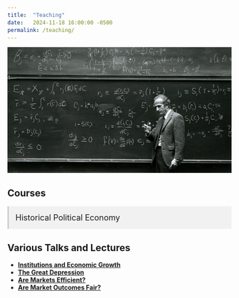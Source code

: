```yaml
---
title:  "Teaching"
date:   2024-11-18 16:00:00 -0500
permalink: /teaching/
---
```


![Becker](/assets/images/Becker.jpg)

## Courses

<details class="accordion">
  <summary>Historical Political Economy</summary>
  
  This set of lecture notes is the backbone of a course on Global Economic History. I will link to the slidedeck as I develop the material.
  
 <ul class="no-bullets">
  <li>Lecture 1: Introduction</li>
  <li>Lecture 2: The Malthusian Economy</li>
  <li>Lecture 3: Violence and Social Orders</li>
  <li>Lecture 4: The Origins of Agriculture</li>
  <li>Lecture 5: The Origins of the State</li>
  <li>Lecture 6: Ancient Empires</li>
  <li>Lecture 7: Classical Greece.</li>
  <li>Lecture 8: Ancient Rome</li>
  <li>Lecture 9: Ancient and Medieval China</li>
  <li>Lecture 10: The Islamic World</li>
  <li>Lecture 11: The Commercial Revolution</li>
  <li>Lecture 12: Feudal Political Economy </li>
  <li>Lecture 13: The Printing Press</li>
  <li>Lecture 14: The Protestant Reformation</li>
  <li>Lecture 15: The “Counter-Reformation” and the Spanish Inquisition</li>
  <li>Lecture 16: The Rise of the Modern Nation-State </li>
  <li>Lecture 17: The Development of Representative Institutions</li>
  <li>Lecture 18: The Dutch Golden Age</li>
  <li>Lecture 19: The Origins of Political Liberalism</li>
  <li>Lecture 20: The British Industrial Revolution</li>
  <li>Lecture 21: Catching Up, Falling Behind</li>
  <li>Lecture 22: Back in the U.S.S.R.</li>
  <li>Lecture 23: The East is Red</li>
  <li>Lecture 24: America in the Twentieth Century</li>
</ul>



</details>

## Various Talks and Lectures

- [**Institutions and Economic Growth**](/assets/documents/UR_Institutions_Growth.pdf)  
- [**The Great Depression**](/assets/documents/GreatDepression.pdf)
- [**Are Markets Efficient?**](/assets/documents/MC_5_Efficiency.pdf)
- [**Are Market Outcomes Fair?**](/assets/documents/MC_4_Inequality.pdf)

<style>
  details.accordion {
    margin-top: 10px;
    background-color: #f1f1f1;
    border: none;
    border-left: 3px solid #ccc;
    padding: 0;
  }

  details.accordion[open] {
    background-color: #fafafa;
  }

  details.accordion summary {
    cursor: pointer;
    padding: 15px;
    font-size: 18px;
    list-style: none;
  }

  details.accordion summary::-webkit-details-marker {
    display: none;
  }

  details.accordion > *:not(summary) {
    padding: 0 15px 15px;
  }

  details.accordion a {
    color: #336699;
    text-decoration: none;
  }

  details.accordion a:hover {
    text-decoration: underline;
  }
  
 .no-bullets {
    list-style-type: none;
    padding-left: 0;
    margin-left: 0;
    font-size: 12px;
  }

</style>
